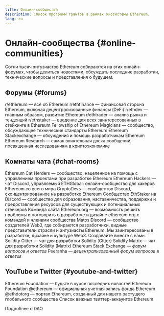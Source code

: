 ```yaml
---
title: Онлайн-сообщества
description: Список программ грантов в рамках экосистемы Ethereum.
lang: ru
---
```


# Онлайн-сообщества \{#online-communities}

Сотни тысяч энтузиастов Ethereum собираются на этих онлайн-форумах, чтобы делиться новостями, обсуждать последние разработки, технические вопросы и представления о будущем.

## Форумы \{#forums}

<SocialListItem socialIcon="reddit"><Link to="https://www.reddit.com/r/ethereum">r/ethereum</Link> — все об Ethereum</SocialListItem>
<SocialListItem socialIcon="reddit"><Link to="https://www.reddit.com/r/ethfinance/">r/ethfinance</Link> — финансовая сторона Ethereum, включая децентрализованные финансы (DeFi)</SocialListItem>
<SocialListItem socialIcon="reddit"><Link to="https://www.reddit.com/r/ethdev/">r/ethdev</Link> — главным образом, развитие Ethereum</SocialListItem>
<SocialListItem socialIcon="reddit"><Link to="https://www.reddit.com/r/ethtrader/">r/ethtrader</Link> — анализ рынка и тенденций</SocialListItem>
<SocialListItem socialIcon="reddit"><Link to="https://www.reddit.com/r/ethstaker/">r/ethstaker</Link> — введение для всех заинтересованных в стейкинге в Ethereum</SocialListItem>
<SocialListItem socialIcon="webpage"><Link to="https://ethereum-magicians.org">Fellowship of Ethereum Magicians</Link> — сообщество, обсуждающее технические стандарты Ethereum</SocialListItem>
<SocialListItem socialIcon="stackExchange"><Link to="https://ethereum.stackexchange.com">Ethereum Stackexchange</Link> — обсуждения и помощь разработчикам Ethereum</SocialListItem>
<SocialListItem socialIcon="webpage"><Link to="https://ethresear.ch">Ethereum Research</Link> — самая влиятельная доска сообщений, посвященная исследованиям в криптоэкономике</SocialListItem>

## Комнаты чата \{#chat-rooms}

<SocialListItem socialIcon="discord"><Link to="https://discord.com/invite/Nz6rtfJ8Cu">Ethereum Cat Herders</Link> — сообщество, нацеленное на помощь с управлением проектами при разработке Ethereum</SocialListItem>
<SocialListItem socialIcon="discord"><Link to="https://ethglobal.co/discord">Ethereum Hackers</Link> — чат Discord, управляемый ETHGlobal: онлайн-сообщество для хакеров Ethereum со всего мира</SocialListItem>
<SocialListItem socialIcon="discord"><Link to="https://discord.gg/5W5tVb3">CryptoDevs</Link> — сообщество Discord, сконцентрированное на разработке Ethereum</SocialListItem>
<SocialListItem socialIcon="discord"><Link to="https://discord.io/ethstaker">Сообщество EthStaker на Discord</Link> — сообщество для образования, наставничества, поддержки и предоставления ресурсов для существующих и потенциальных стейкеров</SocialListItem>
<SocialListItem socialIcon="discord"><Link to="https://discord.gg/ethereum-org">Команда сайта Ethereum.org</Link> — возможность решить проблемы и поговорить о разработке и дизайне ethereum.org с командой и членами сообщества</SocialListItem>
<SocialListItem socialIcon="discord"><Link to="https://discord.matos.club/">Matos Discord</Link> — сообщество создателей Web3, где собираются разработчики, видные представители отрасли и энтузиасты Ethereum. Мы заинтересованы в разработке, дизайне и культуре Web3. Создавайте вместе с нами.</SocialListItem>
<SocialListItem socialIcon="webpage"><Link to="https://gitter.im/ethereum/solidity">Solidity Gitter</Link> — чат для разработки Solidity (Gitter)</SocialListItem>
<SocialListItem socialIcon="webpage"><Link to="https://matrix.to/#/#ethereum_solidity:gitter.im">Solidity Matrix</Link> — чат для разработки Solidity (Matrix)</SocialListItem>
<SocialListItem socialIcon="webpage"><Link to="https://ethereum.stackexchange.com/">Ethereum Stack Exchange</Link> *— форум вопросов и ответов*</SocialListItem>
<SocialListItem socialIcon="webpage"><Link to="https://peeranha.io/">Peeranha</Link> *— децентрализованный форум вопросов и ответов*</SocialListItem>

## YouTube и Twitter \{#youtube-and-twitter}

<SocialListItem socialIcon="youtube"><Link to="https://www.youtube.com/c/EthereumFoundation">Ethereum Foundation</Link> — будьте в курсе последних новостей Ethereum Foundation</SocialListItem>
<SocialListItem socialIcon="twitter"><Link to="https://twitter.com/ethereum">@ethereum</Link> — официальная учетная запись фонда Ethereum</SocialListItem>
<SocialListItem socialIcon="twitter"><Link to="https://twitter.com/ethdotorg">@ethdotorg</Link> — портал Ethereum, созданный для нашего растущего глобального сообщества</SocialListItem>
<SocialListItem socialIcon="webpage"><Link to="https://hive.one/c/ethereum?page=1">Список важных твиттер-аккаунтов Ethereum</Link></SocialListItem>

<Divider />

<Callout emoji=":classical_building:" titleKey="page-community-daos-callout-title" descriptionKey="page-community-daos-callout-description">
  <div>
    <ButtonLink to="/community/get-involved/#decentralized-autonomous-organizations-daos">
      Подробнее о DAO
    </ButtonLink>
  </div>
</Callout>
